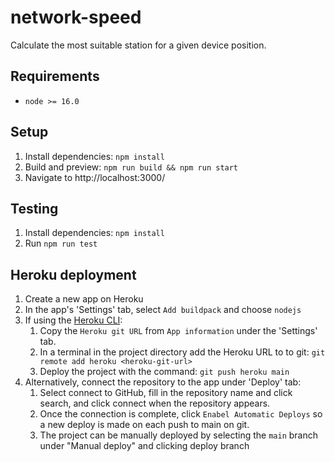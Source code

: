 # network-speed

Calculate the most suitable station for a given device position.

## Requirements
- `node >= 16.0`

## Setup
1. Install dependencies: `npm install`
2. Build and preview: `npm run build && npm run start`
3. Navigate to http://localhost:3000/

## Testing
1. Install dependencies: `npm install`
2. Run `npm run test`

## Heroku deployment
1. Create a new app on Heroku
2. In the app's 'Settings' tab, select `Add buildpack` and choose `nodejs`
3. If using the [Heroku CLI](https://devcenter.heroku.com/articles/heroku-cli):
    1. Copy the `Heroku git URL` from `App information` under the 'Settings' tab.
    2. In a terminal in the project directory add the Heroku URL to to git: `git remote add heroku <heroku-git-url>`
    3. Deploy the project with the command: `git push heroku main`
4. Alternatively, connect the repository to the app under 'Deploy' tab:
    1. Select connect to GitHub, fill in the repository name and click search, and click connect when the repository appears.
    2. Once the connection is complete, click `Enabel Automatic Deploys` so a new deploy is made on each push to main on git.
    3. The project can be manually deployed by selecting the `main` branch under "Manual deploy" and clicking deploy branch
